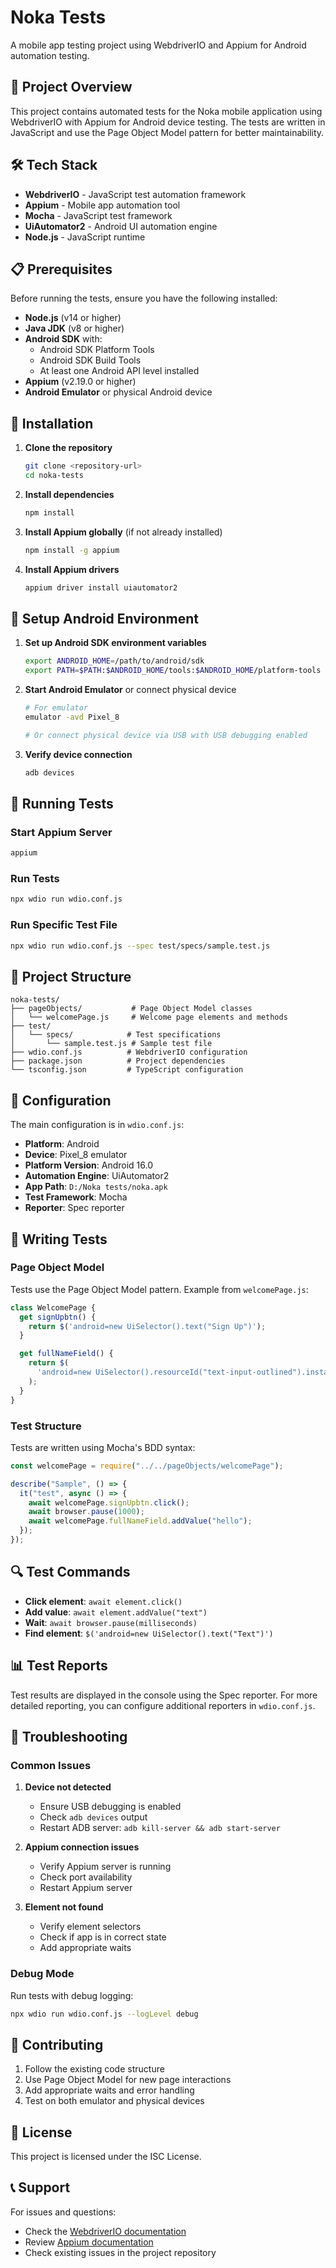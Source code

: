 # Noka Tests

A mobile app testing project using WebdriverIO and Appium for Android automation testing.

## 📱 Project Overview

This project contains automated tests for the Noka mobile application using WebdriverIO with Appium for Android device testing. The tests are written in JavaScript and use the Page Object Model pattern for better maintainability.

## 🛠️ Tech Stack

- **WebdriverIO** - JavaScript test automation framework
- **Appium** - Mobile app automation tool
- **Mocha** - JavaScript test framework
- **UiAutomator2** - Android UI automation engine
- **Node.js** - JavaScript runtime

## 📋 Prerequisites

Before running the tests, ensure you have the following installed:

- **Node.js** (v14 or higher)
- **Java JDK** (v8 or higher)
- **Android SDK** with:
  - Android SDK Platform Tools
  - Android SDK Build Tools
  - At least one Android API level installed
- **Appium** (v2.19.0 or higher)
- **Android Emulator** or physical Android device

## 🚀 Installation

1. **Clone the repository**

   ```bash
   git clone <repository-url>
   cd noka-tests
   ```

2. **Install dependencies**

   ```bash
   npm install
   ```

3. **Install Appium globally** (if not already installed)

   ```bash
   npm install -g appium
   ```

4. **Install Appium drivers**
   ```bash
   appium driver install uiautomator2
   ```

## 📱 Setup Android Environment

1. **Set up Android SDK environment variables**

   ```bash
   export ANDROID_HOME=/path/to/android/sdk
   export PATH=$PATH:$ANDROID_HOME/tools:$ANDROID_HOME/platform-tools
   ```

2. **Start Android Emulator** or connect physical device

   ```bash
   # For emulator
   emulator -avd Pixel_8

   # Or connect physical device via USB with USB debugging enabled
   ```

3. **Verify device connection**
   ```bash
   adb devices
   ```

## 🧪 Running Tests

### Start Appium Server

```bash
appium
```

### Run Tests

```bash
npx wdio run wdio.conf.js
```

### Run Specific Test File

```bash
npx wdio run wdio.conf.js --spec test/specs/sample.test.js
```

## 📁 Project Structure

```
noka-tests/
├── pageObjects/           # Page Object Model classes
│   └── welcomePage.js     # Welcome page elements and methods
├── test/
│   └── specs/            # Test specifications
│       └── sample.test.js # Sample test file
├── wdio.conf.js          # WebdriverIO configuration
├── package.json          # Project dependencies
└── tsconfig.json         # TypeScript configuration
```

## 🔧 Configuration

The main configuration is in `wdio.conf.js`:

- **Platform**: Android
- **Device**: Pixel_8 emulator
- **Platform Version**: Android 16.0
- **Automation Engine**: UiAutomator2
- **App Path**: `D:/Noka tests/noka.apk`
- **Test Framework**: Mocha
- **Reporter**: Spec reporter

## 📝 Writing Tests

### Page Object Model

Tests use the Page Object Model pattern. Example from `welcomePage.js`:

```javascript
class WelcomePage {
  get signUpbtn() {
    return $('android=new UiSelector().text("Sign Up")');
  }

  get fullNameField() {
    return $(
      'android=new UiSelector().resourceId("text-input-outlined").instance(0)'
    );
  }
}
```

### Test Structure

Tests are written using Mocha's BDD syntax:

```javascript
const welcomePage = require("../../pageObjects/welcomePage");

describe("Sample", () => {
  it("test", async () => {
    await welcomePage.signUpbtn.click();
    await browser.pause(1000);
    await welcomePage.fullNameField.addValue("hello");
  });
});
```

## 🔍 Test Commands

- **Click element**: `await element.click()`
- **Add value**: `await element.addValue("text")`
- **Wait**: `await browser.pause(milliseconds)`
- **Find element**: `$('android=new UiSelector().text("Text")')`

## 📊 Test Reports

Test results are displayed in the console using the Spec reporter. For more detailed reporting, you can configure additional reporters in `wdio.conf.js`.

## 🐛 Troubleshooting

### Common Issues

1. **Device not detected**

   - Ensure USB debugging is enabled
   - Check `adb devices` output
   - Restart ADB server: `adb kill-server && adb start-server`

2. **Appium connection issues**

   - Verify Appium server is running
   - Check port availability
   - Restart Appium server

3. **Element not found**
   - Verify element selectors
   - Check if app is in correct state
   - Add appropriate waits

### Debug Mode

Run tests with debug logging:

```bash
npx wdio run wdio.conf.js --logLevel debug
```

## 🤝 Contributing

1. Follow the existing code structure
2. Use Page Object Model for new page interactions
3. Add appropriate waits and error handling
4. Test on both emulator and physical devices

## 📄 License

This project is licensed under the ISC License.

## 📞 Support

For issues and questions:

- Check the [WebdriverIO documentation](https://webdriver.io/docs/)
- Review [Appium documentation](http://appium.io/docs/en/about-appium/intro/)
- Check existing issues in the project repository
